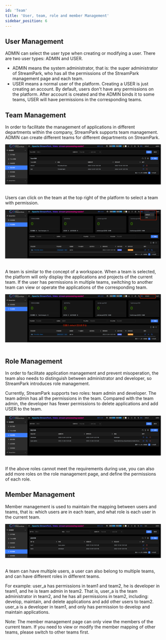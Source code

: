 ```yaml
---
id: 'Team'
title: 'User, team, role and member Management'
sidebar_position: 6
---
```


## User Management

ADMIN can select the user type when creating or modifying a user. There are two user types: ADMIN and USER.

- ADMIN means the system administrator, that is: the super administrator of StreamPark, who has all the permissions of
  the StreamPark management page and each team.
- USER means a normal user of the platform. Creating a USER is just creating an account. By default, users don't have
  any permissions on the platform. After account is created and the ADMIN binds it to some teams, USER will have
  permissions in the corresponding teams.

## Team Management

In order to facilitate the management of applications in different departments within the company, StreamPark supports
team management. ADMIN can create different teams for different departments on StreamPark.

<img src="/doc/image/team/team_management.png"/><br></br>

Users can click on the team at the top right of the platform to select a team with permission.

<img src="/doc/image/team/change_team.png"/><br></br>

A team is similar to the concept of a workspace. When a team is selected, the platform will only display the
applications and projects of the current team. If the user has permissions in multiple teams, switching to another team
can view or operate the applications of the corresponding team.

<img src="/doc/image/team/app_list.png"/><br></br>

## Role Management

In order to facilitate application management and prevent misoperation, the team also needs to distinguish between
administrator and developer, so StreamPark introduces role management.

Currently, StreamPark supports two roles: team admin and developer. The team admin has all the permissions in the team.
Compared with the team admin, the developer has fewer permissions to delete applications and add USER to the team.

<img src="/doc/image/team/role_management.png"/><br></br>

If the above roles cannot meet the requirements during use, you can also add more roles on the role management page, and
define the permissions of each role.

## Member Management

Member management is used to maintain the mapping between users and teams, that is: which users are in each team, and
what role is each user in the current team.

<img src="/doc/image/team/member_management.png"/><br></br>

A team can have multiple users, a user can also belong to multiple teams, and can have different roles in different
teams.

For example: user_a has permissions in team1 and team2, he is developer in team1, and he is team admin in team2. That
is, user_a is the team administrator in team2, and he has all permissions in team2, including: develop, maintain, and
delete applications and add other users to team2. user_a is a developer in team1, and only has permission to develop and
maintain applications.

Note: The member management page can only view the members of the current team. If you need to view or modify the member
mapping of other teams, please switch to other teams first.
